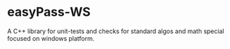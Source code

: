 # easyPass-WS
A C++ library for unit-tests and checks for standard algos and math special focused on windows platform.
